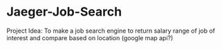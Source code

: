 # Jaeger-Job-Search

Project Idea: To make a job search engine to return salary range of job of interest and compare based on location (google map api?)
